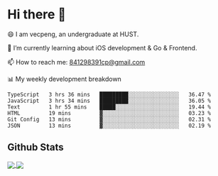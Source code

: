 
# Hi there 👋
😄 I am vecpeng, an undergraduate at HUST.

🌱 I’m currently learning about iOS development & Go & Frontend.

📫 How to reach me: 841298391cp@gmail.com

📊 My weekly development breakdown
<!--START_SECTION:waka-->

```text
TypeScript   3 hrs 36 mins   █████████░░░░░░░░░░░░░░░░   36.47 %
JavaScript   3 hrs 34 mins   █████████░░░░░░░░░░░░░░░░   36.05 %
Text         1 hr 55 mins    █████░░░░░░░░░░░░░░░░░░░░   19.44 %
HTML         19 mins         ▓░░░░░░░░░░░░░░░░░░░░░░░░   03.23 %
Git Config   13 mins         ▓░░░░░░░░░░░░░░░░░░░░░░░░   02.31 %
JSON         13 mins         ▓░░░░░░░░░░░░░░░░░░░░░░░░   02.19 %
```

<!--END_SECTION:waka-->

## Github Stats
<a href="https://github.com/anuraghazra/github-readme-stats">
  <img align="center" src="https://github-readme-stats.vercel.app/api?username=vecpeng&count_private=true&hide=stars" />
</a>
<a href="https://github.com/anuraghazra/convoychat">
  <img align="center" src="https://github-readme-stats.vercel.app/api/top-langs/?username=vecpeng&layout=compact" />
</a>
